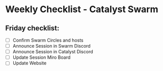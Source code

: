 # Weekly Checklist - Catalyst Swarm

## Friday checklist:

- [ ] Confirm Swarm Circles and hosts
- [ ] Announce Session in Swarm Discord
- [ ] Announce Session in Catalyst Discord
- [ ] Update Session Miro Board
- [ ] Update Website
